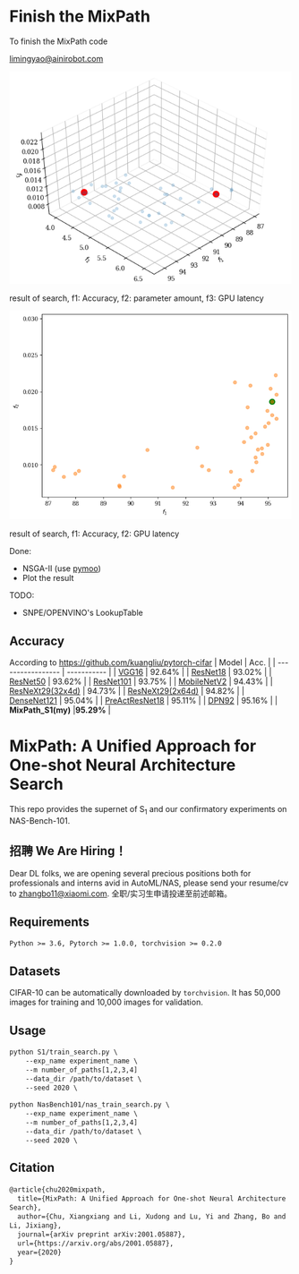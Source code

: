 # Finish the MixPath
To finish the MixPath code

limingyao@ainirobot.com

![plot the result 3d](super_train/search_cifar/res_high_tradeoff.png)

result of search, f1: Accuracy, f2: parameter amount, f3: GPU latency

![plot the result 2d](super_train/search_cifar/res_high_tradeoff_acc_latency.png)

result of search, f1: Accuracy, f2: GPU latency


Done:
- NSGA-II (use [pymoo](https://pymoo.org))
- Plot the result

TODO:
- SNPE/OPENVINO's LookupTable


## Accuracy 
According to https://github.com/kuangliu/pytorch-cifar
| Model             | Acc.        |
| ----------------- | ----------- |
| [VGG16](https://arxiv.org/abs/1409.1556)              | 92.64%      |
| [ResNet18](https://arxiv.org/abs/1512.03385)          | 93.02%      |
| [ResNet50](https://arxiv.org/abs/1512.03385)          | 93.62%      |
| [ResNet101](https://arxiv.org/abs/1512.03385)         | 93.75%      |
| [MobileNetV2](https://arxiv.org/abs/1801.04381)       | 94.43%      |
| [ResNeXt29(32x4d)](https://arxiv.org/abs/1611.05431)  | 94.73%      |
| [ResNeXt29(2x64d)](https://arxiv.org/abs/1611.05431)  | 94.82%      |
| [DenseNet121](https://arxiv.org/abs/1608.06993)       | 95.04%      |
| [PreActResNet18](https://arxiv.org/abs/1603.05027)    | 95.11%      |
| [DPN92](https://arxiv.org/abs/1707.01629)             | 95.16%      |
| **MixPath_S1(my)**                                    |**95.29%**   |

# MixPath: A Unified Approach for One-shot Neural Architecture Search

This repo provides the supernet of S<sub>1</sub> and our confirmatory experiments on NAS-Bench-101.


## 招聘 We Are Hiring！

Dear DL folks, we are opening several precious positions both for professionals and interns avid in AutoML/NAS, please send your resume/cv to zhangbo11@xiaomi.com. 全职/实习生申请投递至前述邮箱。  

## Requirements

```
Python >= 3.6, Pytorch >= 1.0.0, torchvision >= 0.2.0
```

## Datasets

CIFAR-10 can be automatically downloaded by `torchvision`. It has 50,000 images for
training and 10,000 images for validation.

## Usage

```
python S1/train_search.py \
    --exp_name experiment_name \
    --m number_of_paths[1,2,3,4]
    --data_dir /path/to/dataset \
    --seed 2020 \
```
```
python NasBench101/nas_train_search.py \
    --exp_name experiment_name \
    --m number_of_paths[1,2,3,4]
    --data_dir /path/to/dataset \
    --seed 2020 \
```

## Citation


```
@article{chu2020mixpath,
  title={MixPath: A Unified Approach for One-shot Neural Architecture Search},
  author={Chu, Xiangxiang and Li, Xudong and Lu, Yi and Zhang, Bo and Li, Jixiang},
  journal={arXiv preprint arXiv:2001.05887},
  url={https://arxiv.org/abs/2001.05887},
  year={2020}
}
```
